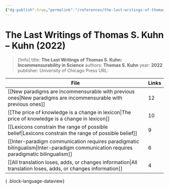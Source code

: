 ```yaml
---
{"dg-publish":true,"permalink":"/references/the-last-writings-of-thomas-s-kuhn-kuhn-2022/"}
---
```



# The Last Writings of Thomas S. Kuhn – Kuhn (2022)

> [!info]
> title: **The Last Writings of Thomas S. Kuhn: Incommensurability in Science**
> authors: **Thomas S. Kuhn**
> year: **2022**
> publisher: University of Chicago Press
> URL: 



| File                                                                                                                                    | Links |
| --------------------------------------------------------------------------------------------------------------------------------------- | ----- |
| [[New paradigms are incommensurable with previous ones\|New paradigms are incommensurable with previous ones]]                       | 12    |
| [[The price of knowledge is a change in lexicon\|The price of knowledge is a change in lexicon]]                                     | 10    |
| [[Lexicons constrain the range of possible belief\|Lexicons constrain the range of possible belief]]                                 | 9     |
| [[Inter-paradigm communication requires paradigmatic bilingualism\|Inter-paradigm communication requires paradigmatic bilingualism]] | 6     |
| [[All translation loses, adds, or changes information\|All translation loses, adds, or changes information]]                         | 4     |

{ .block-language-dataview}